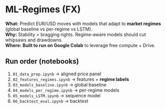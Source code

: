 # ML-Regimes (FX)

**What:** Predict EUR/USD moves with models that adapt to **market regimes** (global baseline vs per-regime vs LSTM).  
**Why:** Stability > bragging rights. Regime-aware models should cut whipsaws and drawdowns.  
**Where:** **Built to run on Google Colab** to leverage free compute + Drive.

## Run order (notebooks)
1) `01_data_prep.ipynb` → aligned price panel  
2) `02_features_regimes.ipynb` → features + **regime labels**  
3) `03_models_baseline.ipynb` → global baseline  
4) `04_models_per_regime.ipynb` → per-regime models  
5) `05_models_LSTM.ipynb` → sequence model  
6) `06_backtest_eval.ipynb` → backtest

